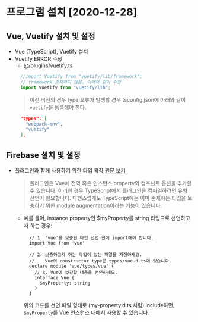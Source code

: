 # 프로그램 설치  [2020-12-28]
## Vue, Vuetify 설치 및 설정
- Vue (TypeScript), Vuetify 설치
- Vuetify ERROR 수정
  - @/plugins/vuetify.ts
  ```ts
    //import Vuetify from "vuetify/lib/framework";
    // framework 존재하지 않음. 아래와 같이 수정 
    import Vuetify from "vuetify/lib";
  ```
  > 이전 버전의 경우 type 오류가 발생할 경우 tsconfig.json에 아래와 같이`vuetify`을 등록해야 한다.
  ```json
    "types": [
      "webpack-env",
      "vuetify"
    ],
  ```
## Firebase 설치 및 설정 
- 플러그인과 함께 사용하기 위한 타입 확장 [원문 보기](https://kr.vuejs.org/v2/guide/typescript.html)
  > 플러그인은 Vue에 전역 혹은 인스턴스 property와 컴포넌트 옵션을 추가할 수 있습니다. 이러한 경우 TypeScript에서 플러그인을 컴파일하려면 유형 선언이 필요합니다. 다행스럽게도 TypeScript에는 이미 존재하는 타입을 보충하기 위한 module augmentation이라는 기능이 있습니다.

  - 예를 들어, instance property인 $myProperty를 string 타입으로 선언하고자 하는 경우:
    ```
      // 1. 'vue'를 보충된 타입 선언 전에 import해야 합니다.
      import Vue from 'vue'

      // 2. 보충하고자 하는 타입이 있는 파일을 지정하세요.
      //    Vue의 constructor type은 types/vue.d.ts에 있습니다.
      declare module 'vue/types/vue' {
        // 3. Vue에 보강할 내용을 선언하세요.
        interface Vue {
          $myProperty: string
        }
      }
    ```
    위의 코드를 선언 파일 형태로 (my-property.d.ts 처럼) include하면, `$myProperty`를 Vue 인스턴스 내에서 사용할 수 있습니다.